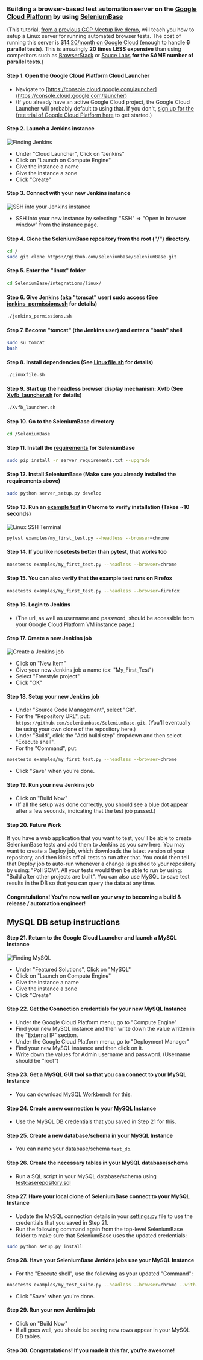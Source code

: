 ### Building a browser-based test automation server on the [Google Cloud Platform](https://cloud.google.com/) by using [SeleniumBase](https://github.com/seleniumbase/SeleniumBase)

(This tutorial, [from a previous GCP Meetup live demo](http://www.meetup.com/Boston-Google-Cloud-Meetup/events/230839686/?showDescription=true), will teach you how to setup a Linux server for running automated browser tests. The cost of running this server is [$14.20/month on Google Cloud](https://console.cloud.google.com/launcher/details/bitnami-launchpad/jenkins) (enough to handle **6 parallel tests**). This is amazingly **20 times LESS expensive** than using competitors such as [BrowserStack](https://www.browserstack.com/pricing) or [Sauce Labs](https://saucelabs.com/pricing) **for the SAME number of parallel tests**.)

#### Step 1. Open the Google Cloud Platform Cloud Launcher

* Navigate to [https://console.cloud.google.com/launcher](https://console.cloud.google.com/launcher)
* (If you already have an active Google Cloud project, the Google Cloud Launcher will probably default to using that. If you don't, [sign up for the free trial of Google Cloud Platform here](https://console.cloud.google.com/freetrial) to get started.)

#### Step 2. Launch a Jenkins instance

![](http://cdn2.hubspot.net/hubfs/100006/images/gcp_cloud_launcher_jenkins_3.png "Finding Jenkins")

* Under "Cloud Launcher", Click on "Jenkins"
* Click on "Launch on Compute Engine"
* Give the instance a name
* Give the instance a zone
* Click "Create"

#### Step 3. Connect with your new Jenkins instance

![](http://cdn2.hubspot.net/hubfs/100006/images/gcp_ssh.png "SSH into your Jenkins instance")

* SSH into your new instance by selecting: "SSH" => "Open in browser window" from the instance page.

#### Step 4. Clone the SeleniumBase repository from the root ("/") directory.

```bash
cd /
sudo git clone https://github.com/seleniumbase/SeleniumBase.git
```

#### Step 5. Enter the "linux" folder

```bash
cd SeleniumBase/integrations/linux/
```

#### Step 6. Give Jenkins (aka "tomcat" user) sudo access (See [jenkins_permissions.sh](https://github.com/seleniumbase/SeleniumBase/blob/master/integrations/linux/jenkins_permissions.sh) for details)

```bash
./jenkins_permissions.sh
```

#### Step 7. Become "tomcat" (the Jenkins user) and enter a "bash" shell

```bash
sudo su tomcat
bash
```

#### Step 8. Install dependencies (See [Linuxfile.sh](https://github.com/seleniumbase/SeleniumBase/blob/master/integrations/linux/Linuxfile.sh) for details)

```bash
./Linuxfile.sh
```

#### Step 9. Start up the headless browser display mechanism: Xvfb (See [Xvfb_launcher.sh](https://github.com/seleniumbase/SeleniumBase/blob/master/integrations/linux/Xvfb_launcher.sh) for details)

```bash
./Xvfb_launcher.sh
```

#### Step 10. Go to the SeleniumBase directory

```bash
cd /SeleniumBase
```

#### Step 11. Install the [requirements](https://github.com/seleniumbase/SeleniumBase/blob/master/server_requirements.txt) for SeleniumBase

```bash
sudo pip install -r server_requirements.txt --upgrade
```

#### Step 12. Install SeleniumBase (Make sure you already installed the requirements above)

```bash
sudo python server_setup.py develop
```

#### Step 13. Run an [example test](https://github.com/seleniumbase/SeleniumBase/blob/master/examples/my_first_test.py) in Chrome to verify installation (Takes ~10 seconds)

![](http://cdn2.hubspot.net/hubfs/100006/images/gcp_bitnami.png "Linux SSH Terminal")

```bash
pytest examples/my_first_test.py --headless --browser=chrome
```

#### Step 14. If you like nosetests better than pytest, that works too

```bash
nosetests examples/my_first_test.py --headless --browser=chrome
```

#### Step 15. You can also verify that the example test runs on Firefox

```bash
nosetests examples/my_first_test.py --headless --browser=firefox
```

#### Step 16. Login to Jenkins

* (The url, as well as username and password, should be accessible from your Google Cloud Platform VM instance page.)

#### Step 17. Create a new Jenkins job

![](http://cdn2.hubspot.net/hubfs/100006/images/gcp_jenkins_new_job_2.png "Create a Jenkins job")

* Click on "New Item"
* Give your new Jenkins job a name (ex: "My_First_Test")
* Select "Freestyle project"
* Click "OK"

#### Step 18. Setup your new Jenkins job

* Under "Source Code Management", select "Git".
* For the "Repository URL", put: ``https://github.com/seleniumbase/SeleniumBase.git``. (You'll eventually be using your own clone of the repository here.)
* Under "Build", click the "Add build step" dropdown and then select "Execute shell".
* For the "Command", put:
```bash
nosetests examples/my_first_test.py --headless --browser=chrome
```
* Click "Save" when you're done.

#### Step 19. Run your new Jenkins job

* Click on "Build Now"
* (If all the setup was done correctly, you should see a blue dot appear after a few seconds, indicating that the test job passed.)

#### Step 20. Future Work

If you have a web application that you want to test, you'll be able to create SeleniumBase tests and add them to Jenkins as you saw here. You may want to create a Deploy job, which downloads the latest version of your repository, and then kicks off all tests to run after that. You could then tell that Deploy job to auto-run whenever a change is pushed to your repository by using: "Poll SCM". All your tests would then be able to run by using: "Build after other projects are built". You can also use MySQL to save test results in the DB so that you can query the data at any time.

#### Congratulations! You're now well on your way to becoming a build & release / automation engineer!

## MySQL DB setup instructions

#### Step 21. Return to the Google Cloud Launcher and launch a MySQL Instance

![](http://cdn2.hubspot.net/hubfs/100006/images/gcp_mysql.png "Finding MySQL")

* Under "Featured Solutions", Click on "MySQL"
* Click on "Launch on Compute Engine"
* Give the instance a name
* Give the instance a zone
* Click "Create"

#### Step 22. Get the Connection credentials for your new MySQL Instance

* Under the Google Cloud Platform menu, go to "Compute Engine"
* Find your new MySQL instance and then write down the value written in the "External IP" section.
* Under the Google Cloud Platform menu, go to "Deployment Manager"
* Find your new MySQL instance and then click on it.
* Write down the values for Admin username and password. (Username should be "root")

#### Step 23. Get a MySQL GUI tool so that you can connect to your MySQL Instance

* You can download [MySQL Workbench](http://dev.mysql.com/downloads/tools/workbench/) for this.

#### Step 24. Create a new connection to your MySQL Instance

* Use the MySQL DB credentials that you saved in Step 21 for this.

#### Step 25. Create a new database/schema in your MySQL Instance

* You can name your database/schema ``test_db``.

#### Step 26. Create the necessary tables in your MySQL database/schema

* Run a SQL script in your MySQL database/schema using [testcaserepository.sql](https://raw.githubusercontent.com/seleniumbase/SeleniumBase/master/seleniumbase/core/testcaserepository.sql)

#### Step 27. Have your local clone of SeleniumBase connect to your MySQL Instance

* Update the MySQL connection details in your [settings.py](https://github.com/seleniumbase/SeleniumBase/blob/master/seleniumbase/config/settings.py) file to use the credentials that you saved in Step 21.
* Run the following command again from the top-level SeleniumBase folder to make sure that SeleniumBase uses the updated credentials:

```bash
sudo python setup.py install
```

#### Step 28. Have your SeleniumBase Jenkins jobs use your MySQL Instance

* For the "Execute shell", use the following as your updated "Command":

```bash
nosetests examples/my_test_suite.py --headless --browser=chrome --with-db_reporting --with-testing_base
```

* Click "Save" when you're done.

#### Step 29. Run your new Jenkins job

* Click on "Build Now"
* If all goes well, you should be seeing new rows appear in your MySQL DB tables.

#### Step 30. Congratulations! If you made it this far, you're awesome!
